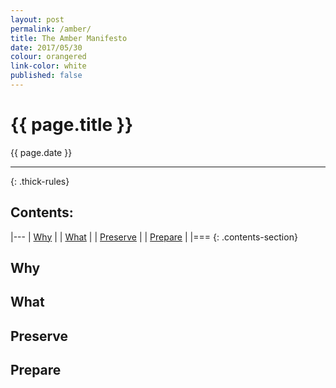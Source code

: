 ```yaml
---
layout: post
permalink: /amber/
title: The Amber Manifesto
date: 2017/05/30
colour: orangered
link-color: white
published: false
---
```


# {{ page.title }} 
{{ page.date }}

---
{: .thick-rules}

## Contents:

|---
| [Why](#why)			|
| [What](#what)			|
| [Preserve](#preserve)			|
| [Prepare](#pepare)			|
|===
{: .contents-section}

## Why

## What

## Preserve 

## Prepare
